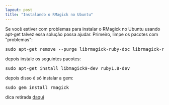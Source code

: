 ```yaml
--- 
layout: post
title: "Instalando o RMagick no Ubuntu"
---
```

<p>
  Se você estiver com problemas para instalar o RMagick no Ubuntu usando apt-get talvez essa solução
  possa ajudar. Primeiro, limpe os pacotes com "problemas":
</p>

<pre class="sunburst">sudo apt-get remove --purge librmagick-ruby-doc librmagick-ruby1.8
</pre>

<p>depois instale os seguintes pacotes:</p>

<pre class="sunburst">sudo apt-get install libmagick9-dev ruby1.8-dev
</pre>

<p>depois disso é só instalar a gem:</p>

<pre class="sunburst">sudo gem install rmagick
</pre>

<p>dica retirada <a href="http://snippets.dzone.com/posts/show/4140">daqui</a></p>